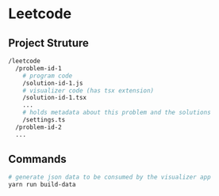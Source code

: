 # Leetcode

## Project Struture

```bash
/leetcode
  /problem-id-1
    # program code
    /solution-id-1.js
    # visualizer code (has tsx extension)
    /solution-id-1.tsx
    ...
    # holds metadata about this problem and the solutions
    /settings.ts
  /problem-id-2
  ...
```

## Commands

```bash
# generate json data to be consumed by the visualizer app
yarn run build-data
```
